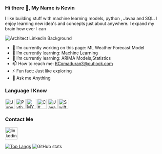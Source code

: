 ### Hi there 👋, My Name is Kevin

I like building stuff with machine learning models, python , Javaa and SQL. I enjoy learning new idea's and concepts just about anywhere. I expand my brain how ever I can


![Architect Linkedin Background](https://github.com/user-attachments/assets/c7cc8ad1-564c-4e42-94c6-3460f9f89630)




- 🔭 I’m currently working on this page: ML Weather Forecast Model 
- 🌱 I’m currently learning: Machine Learning
- 🌱 I’m currently learning: ARIMA Models,Statistics 
- 📫 How to reach me: KComaduran3@outlook.com
- ⚡ Fun fact: Just like exploring
- 💬 Ask me Anything


### Language I Know 

<img align="left" alt="Jupyter Notebook" width="32px" src="https://cdn.jsdelivr.net/gh/devicons/devicon@latest/icons/python/python-original.svg" />
<img align="left" alt="Python" width="32px" src="https://cdn.jsdelivr.net/gh/devicons/devicon@latest/icons/jupyter/jupyter-original.svg" />
<img align="left" alt="MYSQL" width="32px" src="https://cdn.jsdelivr.net/gh/devicons/devicon@latest/icons/mysql/mysql-original.svg"  />
<img align="left" alt="C#" width="32px" src="https://cdn.jsdelivr.net/gh/devicons/devicon@latest/icons/csharp/csharp-original.svg" />
<img align="left" alt="Java" width="32px" src="https://cdn.jsdelivr.net/gh/devicons/devicon@latest/icons/java/java-original.svg" />
<img align="left" alt="Swift" width="32px" src= "https://cdn.jsdelivr.net/gh/devicons/devicon@latest/icons/swift/swift-original.svg"/>

<br>
<br>

### Contact Me
[<img src='https://cdn.jsdelivr.net/npm/simple-icons@3.0.1/icons/linkedin.svg' alt='linkedin' height='40'>](https://www.linkedin.com/in/https://www.linkedin.com/in/kevincomaduran//)  




[![Top Langs](https://github-readme-stats.vercel.app/api/top-langs/?username=WatchTheory)](https://github.com/anuraghazra/github-readme-stats) ![GitHub stats](https://github-readme-stats.vercel.app/api?username=WatchTheory&show_icons=true)  

